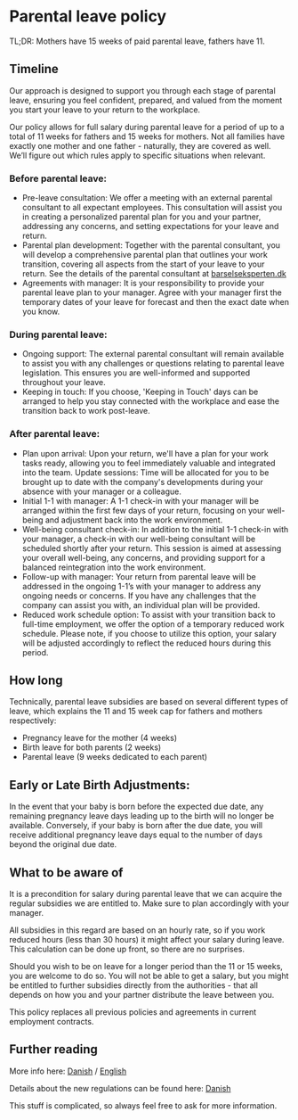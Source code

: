 # Parental leave policy

TL;DR: Mothers have 15 weeks of paid parental leave, fathers have 11.

## Timeline

Our approach is designed to support you through each stage of parental leave, ensuring you feel confident, prepared, and valued from the moment you start your leave to your return to the workplace.

Our policy allows for full salary during parental leave for a period of up to a total of 11 weeks for fathers and 15 weeks for mothers. Not all families have exactly one mother and one father - naturally, they are covered as well. We’ll figure out which rules apply to specific situations when relevant.

### Before parental leave:

- Pre-leave consultation: We offer a meeting with an external parental consultant to all expectant employees. This consultation will assist you in creating a personalized parental plan for you and your partner, addressing any concerns, and setting expectations for your leave and return.
- Parental plan development: Together with the parental consultant, you will develop a comprehensive parental plan that outlines your work transition, covering all aspects from the start of your leave to your return. See the details of the parental consultant at [barselseksperten.dk](https://www.barselseksperten.dk/barselsplanforaeldre)
- Agreements with manager: It is your responsibility to provide your parental leave plan to your manager. Agree with your manager first the temporary dates of your leave for forecast and then the exact date when you know. 

### During parental leave:

- Ongoing support: The external parental consultant will remain available to assist you with any challenges or questions relating to parental leave legislation. This ensures you are well-informed and supported throughout your leave.
- Keeping in touch: If you choose, 'Keeping in Touch' days can be arranged to help you stay connected with the workplace and ease the transition back to work post-leave.

### After parental leave:

- Plan upon arrival: Upon your return, we'll have a plan for your work tasks ready, allowing you to feel immediately valuable and integrated into the team.
Update sessions: Time will be allocated for you to be brought up to date with the company's developments during your absence with your manager or a colleague.
- Initial 1-1 with manager: A 1-1 check-in with your manager will be arranged within the first few days of your return, focusing on your well-being and adjustment back into the work environment. 
- Well-being consultant check-in: In addition to the initial 1-1 check-in with your manager, a check-in with our well-being consultant will be scheduled shortly after your return. This session is aimed at assessing your overall well-being, any concerns, and providing support for a balanced reintegration into the work environment.
- Follow-up with manager: Your return from parental leave will be addressed in the ongoing 1-1’s with your manager to address any ongoing needs or concerns. If you have any challenges that the company can assist you with, an individual plan will be provided. 
- Reduced work schedule option: To assist with your transition back to full-time employment, we offer the option of a temporary reduced work schedule. Please note, if you choose to utilize this option, your salary will be adjusted accordingly to reflect the reduced hours during this period.

## How long

Technically, parental leave subsidies are based on several different types of leave, which explains the 11 and 15 week cap for fathers and mothers respectively:

- Pregnancy leave for the mother (4 weeks)
- Birth leave for both parents (2 weeks)
- Parental leave (9 weeks dedicated to each parent)

## Early or Late Birth Adjustments:
In the event that your baby is born before the expected due date, any remaining pregnancy leave days leading up to the birth will no longer be available. Conversely, if your baby is born after the due date, you will receive additional pregnancy leave days equal to the number of days beyond the original due date.

## What to be aware of

It is a precondition for salary during parental leave that we can acquire the regular subsidies we are entitled to. Make sure to plan accordingly with your manager.

All subsidies in this regard are based on an hourly rate, so if you work reduced hours (less than 30 hours) it might affect your salary during leave. This calculation can be done up front, so there are no surprises.

Should you wish to be on leave for a longer period than the 11 or 15 weeks, you are welcome to do so. You will not be able to get a salary, but you might be entitled to further subsidies directly from the authorities - that all depends on how you and your partner distribute the leave between you.

This policy replaces all previous policies and agreements in current employment contracts.

## Further reading

More info here: [Danish](https://www.borger.dk/familie-og-boern/barsel-oversigt) / [English](https://lifeindenmark.borger.dk/working/work-rights/leave-of-absence/maternity-and-parental-leave#)

Details about the new regulations can be found here: [Danish](https://bm.dk/arbejdsomraader/aktuelle-fokusomraader/ny-orlovsmodel-gaelder-for-boern-foedt-fra-2-august-2022/)

This stuff is complicated, so always feel free to ask for more information.
